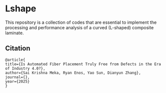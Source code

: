 # Lshape
This repository is a collection of codes that are essential to implement the processing and performance analysis of a curved (L-shaped) composite laminate.

## Citation

```
@article{
title={Is Automated Fiber Placement Truly Free from Defects in the Era of Industry 4.0?},
author={Sai Krishna Meka, Ryan Enos, Yao Sun, Dianyun Zhang},
journal={},
year={2025}
}
```
